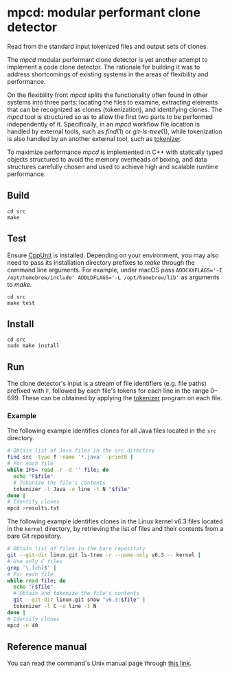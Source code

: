 # mpcd: modular performant clone detector

Read from the standard input tokenized files and output sets of clones.

The _mpcd_ modular performant clone detector is yet another attempt to
implement a code clone detector.
The rationale for building it was to address shortcomings of existing systems
in the areas of flexibility and performance.

On the flexibility front _mpcd_ splits the functionality often found
in other systems into three parts: locating the files to examine,
extracting elements that can be recognized as clones (tokenization), and
identifying clones.
The _mpcd_ tool is structured so as to allow the first two parts to be
performed independently of it.
Specifically, in an _mpcd_ workflow file location is handled by external
tools, such as _find_(1) or _git-ls-tree_(1),
while tokenization is also handled by an another external tool,
such as [tokenizer](https://github.com/dspinellis/tokenizer).

To maximize performance _mpcd_ is implemented in C++ with
statically typed objects structured to avoid the memory overheads of boxing,
and
data structures carefully chosen and used to achieve high and scalable
runtime performance.


## Build

```
cd src
make
```

## Test
Ensure [CppUnit](https://en.wikipedia.org/wiki/CppUnit) is installed.
Depending on your environment, you may also need to pass its installation
directory prefixes to _make_ through the command line arguments.
For example, under macOS pass
`ADDCXXFLAGS='-I /opt/homebrew/include' ADDLDFLAGS='-L /opt/homebrew/lib'`
as arguments to _make_.

```
cd src
make test
```

## Install

```
cd src
sudo make install
```

## Run

The clone detector's input is a stream of file identifiers
(e.g. file paths) prefixed with `F`, followed by each file's
tokens for each line in the range 0–699.
These can be obtained by applying the
[tokenizer](https://github.com/dspinellis/tokenizer) program on each file.

### Example

The following example identifies clones for all Java files
located in the `src` directory.

```sh
# Obtain list of Java files in the src directory
find src -type f -name '*.java' -print0 |
# For each file
while IFS= read -r -d '' file; do
  echo "F$file"
  # Tokenize the file's contents
  tokenizer -l Java -o line -t N "$file"
done |
# Identify clones
mpcd >results.txt
```

The following example identifies clones in the Linux kernel v6.3
files located in the `kernel` directory,
by retrieving the list of files and their contents from a bare Git
repository.

```sh
# Obtain list of files in the bare repository
git --git-dir linux.git ls-tree -r --name-only v6.3 -- kernel |
# Use only C files
grep '\.[ch]$' |
# For each file
while read file; do
  echo "F$file"
  # Obtain and tokenize the file's contents
  git --git-dir linux.git show "v6.3:$file" |
  tokenizer -l C -o line -t N
done |
# Identify clones
mpcd -n 40
```


## Reference manual
You can read the command's Unix manual page through [this link](https://dspinellis.github.io/manview/?src=https%3A%2F%2Fraw.githubusercontent.com%2Fdspinellis%2Fmpcd%2Fmaster%2Fsrc%2Fmpcd.1&name=mpcd(1)&link=https%3A%2F%2Fgithub.com%2Fdspinellis%2mpcd).

